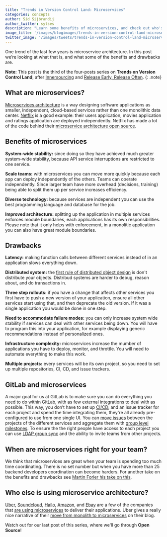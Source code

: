 ```yaml
---
title: "Trends in Version Control Land: Microservices"
categories: concepts
author: Sid Sijbrandij
author_twitter: sytses
description: "Learn some benefits of microservices, and check out who's using it!"
image_title: '/images/blogimages/trends-in-version-control-land-microservices-cover.jpg'
twitter_image: '/images/tweets/trends-in-version-control-land-microservices.png'
---
```


One trend of the last few years is microservice architecture. In this post we’re
looking at what that is, and what some of the benefits and drawbacks are.

**Note:** This post is the third of the four-posts series on **Trends on Version Control Land**, after [Innersourcing][post-1] and [Release Early, Release Often][post-2].
{: .note}

<!-- more -->

## What are microservices?

[Microservices architecture][micro-arch] is a way designing software applications as smaller, independent,
cloud-based services rather than one monolithic data center. [Netflix][netflix-micro] is a good example: their
users application, movies application and ratings application are deployed independently.
Netflix has made a lot of the code behind their [microservice architecture open source][netflix-oss].

## Benefits of microservices

**System-wide stability:** since doing so they have achieved much greater system-wide stability,
because API service interruptions are restricted to one service.

**Scale teams:** with microservices you can move more quickly because each app can
deploy independently of the others. Teams can operate independently. Since larger team have more overhead (decisions, training) being able to split them up per service increases efficiency.

**Diverse technology:** because services are independent you can use the best programming language and database for the job.

**Improved architecture:** splitting up the application in multiple services enforces module boundaries, each applications has its own responsibilities. Please note that it only helps with enforcement, in a monolitic application you can also have great module boundaries.

## Drawbacks

**Latency:** making function calls between different services instead of in an application slows everything down.

**Distributed system:** the [first rule of distributed object design](http://martinfowler.com/bliki/FirstLaw.html) is don't distribute your objects. Distribud systems are harder to debug, reason about, and do transactions in.

**Three step rollouts:** if you have a change that affects other services you first have to push a new version of your application, ensure all other services start using that, and then deprecate the old version. If it was a single application you would be done in one step.

**Need to accommodate failure modes:** you can only increase system wide stability if services can deal with other services being down. You will have to program this into your application, for example displaying generic recommendations instead of personalized ones.

**Infrastructure complexity:** microservices increase the mumber of applications you have to deploy, monitor, and throttle. You will need to automate everything to make this work.

**Multiple projects:** every services will be its own project, so you need to set up multiple repositories, CI, CD, and issue trackers.

## GitLab and microservices

A major goal for us at GitLab is to make sure you can do everything you need to do within GitLab, with as few external integrations to deal
with as possible. This way, you don’t have to set up [CI/CD](https://about.gitlab.com/gitlab-ci/), and an issue tracker for each project and spend the time integrating them, they're all already pre-configured to use from one single UI.
You can [move issues](https://about.gitlab.com/2016/04/20/feature-highlight-move-issues/) between the projects of the different services and aggregate them with [group level milestones](http://docs.gitlab.com/ee/workflow/milestones.html).
To ensure the the right people have access to each project you can use [LDAP group sync](https://about.gitlab.com/2014/07/10/feature-highlight-ldap-sync/) and the ability to invite teams from other projects.

## When are microservices right for your team?

We think that microservices are great when your team is spending too much time coordinating.
There is no set number but when you have more than 25 backend developers coordination can become harders.
For another take on the benefits and drawbacks see [Martin Forler his take on this](http://martinfowler.com/articles/microservice-trade-offs.html).

## Who else is using microservice architecture?

[Uber][uber-eng], [Soundcloud][soundcloud-micro], [Hailo][hailo-micro], [Amazon][amazon-micro], and [Ebay][ebay-micro]
are a few of the companies that [are using microservices][companies-micro] to deliver their applications. Uber gives
a really nice narrative of their [move from monolith to microservices][uber-blog] on their blog.

Watch out for our last post of this series, where we'll go through **Open Source**!

<!-- identifiers -->

[post-1]: https://about.gitlab.com/2016/07/07/trends-version-control-innersourcing/
[post-2]: https://about.gitlab.com/2016/07/21/release-early-release-often/

[amazon-micro]: http://thenewstack.io/led-amazon-microservices-architecture/
[companies-micro]: http://microservices.io/articles/whoisusingmicroservices.html
[ebay-micro]: http://highscalability.com/blog/2015/12/1/deep-lessons-from-google-and-ebay-on-building-ecosystems-of.html
[hailo-micro]: https://sudo.hailoapp.com/services/2015/03/09/journey-into-a-microservice-world-part-2/
[micro-arch]: http://martinfowler.com/articles/microservices.html#MicroservicesAndSoa
[netflix-micro]: http://techblog.netflix.com/2015/02/a-microscope-on-microservices.html
[netflix-oss]: https://netflix.github.io/
[soundcloud-micro]: https://developers.soundcloud.com/blog/building-products-at-soundcloud-part-1-dealing-with-the-monolith
[uber-blog]: https://eng.uber.com/building-tincup/
[uber-eng]: https://eng.uber.com/soa/

<!--
cover image: http://hubblesite.org/newscenter/archive/releases/2016/28/image/a/format/xlarge_web/layout/thumb/
copyright - public domain: http://hubblesite.org/about_us/copyright.php
-->
